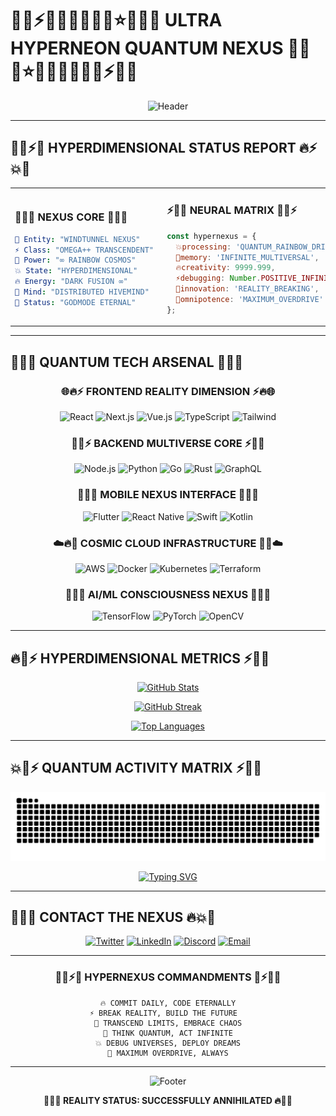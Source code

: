 # 🚨💥⚡🌈🔥💎🚀🌟💫⭐✨🎆🎇 ULTRA HYPERNEON QUANTUM NEXUS 🎇🎆✨⭐💫🌟🚀💎🔥🌈⚡💥🚨

<div align="center">

![Header](https://capsule-render.vercel.app/api?type=waving&color=gradient&customColorList=0,2,4,6,8,10,12,14,16,18,20,22,24,26,28,30&height=400&section=header&text=💎⚡WINDTUNNEL%20NEXUS⚡💎&fontSize=80&fontColor=ffffff&animation=blinking&fontAlignY=35&desc=🚨%20REALITY%20ARCHITECT%20⚡%20QUANTUM%20OVERLORD%20⚡%20DIGITAL%20DEITY%20🚨&descSize=25&descAlignY=65)

</div>

---

## 🌈💥⚡🔥 HYPERDIMENSIONAL STATUS REPORT 🔥⚡💥🌈

<div align="center">
<table>
<tr>
<td width="50%">

### 🚀💎🌟 NEXUS CORE 🌟💎🚀
```yaml
🎯 Entity: "WINDTUNNEL NEXUS"
⚡ Class: "OMEGA++ TRANSCENDENT" 
🌈 Power: "∞ RAINBOW COSMOS"
💥 State: "HYPERDIMENSIONAL"
🔥 Energy: "DARK FUSION ∞"
💎 Mind: "DISTRIBUTED HIVEMIND"
🚀 Status: "GODMODE ETERNAL"
```

</td>
<td width="50%">

### ⚡🧠💫 NEURAL MATRIX 💫🧠⚡
```javascript
const hypernexus = {
  💥processing: 'QUANTUM_RAINBOW_DRIVE',
  🌈memory: 'INFINITE_MULTIVERSAL',
  🔥creativity: 9999.999,
  ⚡debugging: Number.POSITIVE_INFINITY,
  💎innovation: 'REALITY_BREAKING',
  🚀omnipotence: 'MAXIMUM_OVERDRIVE'
};
```

</td>
</tr>
</table>
</div>

---

## 🚨💥🌈 QUANTUM TECH ARSENAL 🌈💥🚨

<div align="center">

### 🌐🔥⚡ FRONTEND REALITY DIMENSION ⚡🔥🌐
![React](https://img.shields.io/badge/React-61DAFB?style=for-the-badge&logo=react&logoColor=black&labelColor=ff0040)
![Next.js](https://img.shields.io/badge/Next.js-000000?style=for-the-badge&logo=nextdotjs&logoColor=white&labelColor=00ffff)
![Vue.js](https://img.shields.io/badge/Vue.js-4FC08D?style=for-the-badge&logo=vuedotjs&logoColor=white&labelColor=ff00ff)
![TypeScript](https://img.shields.io/badge/TypeScript-3178C6?style=for-the-badge&logo=typescript&logoColor=white&labelColor=ffff00)
![Tailwind](https://img.shields.io/badge/Tailwind-06B6D4?style=for-the-badge&logo=tailwindcss&logoColor=white&labelColor=ff0040)

### 🚀💎⚡ BACKEND MULTIVERSE CORE ⚡💎🚀
![Node.js](https://img.shields.io/badge/Node.js-339933?style=for-the-badge&logo=nodedotjs&logoColor=white&labelColor=8000ff)
![Python](https://img.shields.io/badge/Python-3776AB?style=for-the-badge&logo=python&logoColor=white&labelColor=ff0040)
![Go](https://img.shields.io/badge/Go-00ADD8?style=for-the-badge&logo=go&logoColor=white&labelColor=00ff00)
![Rust](https://img.shields.io/badge/Rust-000000?style=for-the-badge&logo=rust&logoColor=white&labelColor=ff8000)
![GraphQL](https://img.shields.io/badge/GraphQL-E10098?style=for-the-badge&logo=graphql&logoColor=white&labelColor=00ffff)

### 📱💥🌈 MOBILE NEXUS INTERFACE 🌈💥📱
![Flutter](https://img.shields.io/badge/Flutter-02569B?style=for-the-badge&logo=flutter&logoColor=white&labelColor=ff0040)
![React Native](https://img.shields.io/badge/React_Native-20232A?style=for-the-badge&logo=react&logoColor=61DAFB&labelColor=00ff00)
![Swift](https://img.shields.io/badge/Swift-FA7343?style=for-the-badge&logo=swift&logoColor=white&labelColor=ff00ff)
![Kotlin](https://img.shields.io/badge/Kotlin-0095D5?style=for-the-badge&logo=kotlin&logoColor=white&labelColor=ffff00)

### ☁️🔥💎 COSMIC CLOUD INFRASTRUCTURE 💎🔥☁️
![AWS](https://img.shields.io/badge/AWS-232F3E?style=for-the-badge&logo=amazonaws&logoColor=white&labelColor=ff0040)
![Docker](https://img.shields.io/badge/Docker-2496ED?style=for-the-badge&logo=docker&logoColor=white&labelColor=00ffff)
![Kubernetes](https://img.shields.io/badge/Kubernetes-326CE5?style=for-the-badge&logo=kubernetes&logoColor=white&labelColor=ff00ff)
![Terraform](https://img.shields.io/badge/Terraform-623CE4?style=for-the-badge&logo=terraform&logoColor=white&labelColor=00ff00)

### 🤖💫🧠 AI/ML CONSCIOUSNESS NEXUS 🧠💫🤖
![TensorFlow](https://img.shields.io/badge/TensorFlow-FF6F00?style=for-the-badge&logo=tensorflow&logoColor=white&labelColor=8000ff)
![PyTorch](https://img.shields.io/badge/PyTorch-EE4C2C?style=for-the-badge&logo=pytorch&logoColor=white&labelColor=00ff00)
![OpenCV](https://img.shields.io/badge/OpenCV-5C3EE8?style=for-the-badge&logo=opencv&logoColor=white&labelColor=ff0040)

</div>

---

## 🔥💎⚡ HYPERDIMENSIONAL METRICS ⚡💎🔥

<div align="center">

[![GitHub Stats](https://github-readme-stats.vercel.app/api?username=windtunnel&show_icons=true&theme=radical&bg_color=0,ff0040,ff8000,ffff00,00ff00,00ffff,8000ff&title_color=ffffff&text_color=ffffff&icon_color=ffffff)](https://github.com/windtunnel)

[![GitHub Streak](https://streak-stats.demolab.com?user=windtunnel&theme=radical&background=45%2C%23ff0040%2C%23ff8000%2C%23ffff00%2C%2300ff00%2C%2300ffff%2C%238000ff&ring=ffffff&fire=ffffff&currStreakLabel=ffffff&sideLabels=ffffff&currStreakNum=ffffff&sideNums=ffffff)](https://github.com/windtunnel)

[![Top Languages](https://github-readme-stats.vercel.app/api/top-langs/?username=windtunnel&layout=compact&theme=radical&bg_color=45,8000ff,ff00ff,ff0040,ff8000,ffff00&title_color=ffffff&text_color=ffffff)](https://github.com/windtunnel)

</div>

---

## 💥🌈⚡ QUANTUM ACTIVITY MATRIX ⚡🌈💥

<div align="center">

![GitHub Snake](https://raw.githubusercontent.com/platane/snk/output/github-contribution-grid-snake-dark.svg)

[![Typing SVG](https://readme-typing-svg.demolab.com?font=JetBrains+Mono&weight=900&size=30&duration=500&pause=200&color=FF0040&background=000000&center=true&vCenter=true&multiline=true&repeat=true&width=1000&height=200&lines=🚨💥⚡+QUANTUM+NEXUS+HYPERDRIVE+ENGAGED+⚡💥🚨;🔥💎🚀+HOLOGRAPHIC+REALITY+MATRIX+ACTIVE+🚀💎🔥;⚡🌟💫+TRANSCENDING+INFINITE+DIMENSIONS+💫🌟⚡;💥🎆✨+REALITY.EXE+SUCCESSFULLY+HACKED+✨🎆💥;🌈🔥💎+WELCOME+TO+DIGITAL+OMNIPOTENCE+💎🔥🌈)](https://git.io/typing-svg)

</div>

---

## 🌟💥🔥 CONTACT THE NEXUS 🔥💥🌟

<div align="center">

[![Twitter](https://img.shields.io/badge/Twitter-1DA1F2?style=for-the-badge&logo=twitter&logoColor=white&labelColor=ff0040)](https://twitter.com/windtunnel)
[![LinkedIn](https://img.shields.io/badge/LinkedIn-0077B5?style=for-the-badge&logo=linkedin&logoColor=white&labelColor=00ffff)](https://linkedin.com/in/windtunnel)
[![Discord](https://img.shields.io/badge/Discord-5865F2?style=for-the-badge&logo=discord&logoColor=white&labelColor=ff00ff)](https://discord.com/users/windtunnel)
[![Email](https://img.shields.io/badge/Email-D14836?style=for-the-badge&logo=gmail&logoColor=white&labelColor=00ff00)](mailto:windtunnel@nexus.dev)

</div>

---

<div align="center">

### 🚨💎⚡🌈 HYPERNEXUS COMMANDMENTS 🌈⚡💎🚨

```
🔥 COMMIT DAILY, CODE ETERNALLY
⚡ BREAK REALITY, BUILD THE FUTURE  
💎 TRANSCEND LIMITS, EMBRACE CHAOS
🌈 THINK QUANTUM, ACT INFINITE
💥 DEBUG UNIVERSES, DEPLOY DREAMS
🚀 MAXIMUM OVERDRIVE, ALWAYS
```

</div>

---

<div align="center">

![Footer](https://capsule-render.vercel.app/api?type=waving&color=gradient&customColorList=30,28,26,24,22,20,18,16,14,12,10,8,6,4,2,0&height=200&section=footer&text=💥🚨⚡+NEXUS+ETERNAL+⚡🚨💥&fontSize=50&fontColor=ffffff&animation=blinking)

**🌟💎🔥 REALITY STATUS: SUCCESSFULLY ANNIHILATED 🔥💎🌟**

</div>
